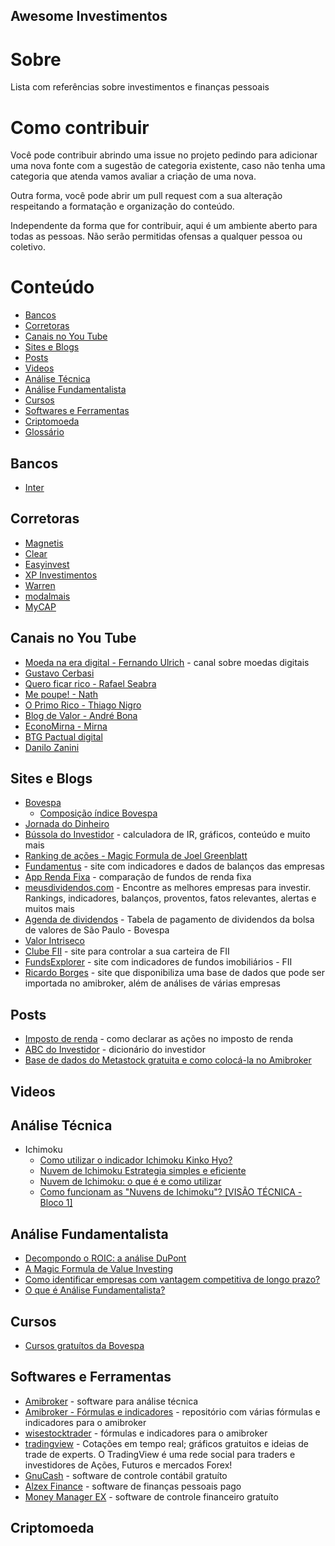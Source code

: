 Awesome Investimentos
----

# Sobre

Lista com referências sobre investimentos e finanças pessoais

# Como contribuir

Você pode contribuir abrindo uma issue no projeto pedindo para adicionar uma nova fonte com a sugestão de categoria existente, caso não tenha uma categoria que atenda vamos avaliar a criação de uma nova.

Outra forma, você pode abrir um pull request com a sua alteração respeitando a formatação e organização do conteúdo.

Independente da forma que for contribuir, aqui é um ambiente aberto para todas as pessoas. Não serão permitidas ofensas a qualquer pessoa ou coletivo.

# Conteúdo
* [Bancos](#bancos)
* [Corretoras](#corretoras)
* [Canais no You Tube](canais-no-youtube)
* [Sites e Blogs](#sites-e-blogs)
* [Posts](#posts)
* [Videos](#videos)
* [Análise Técnica](#análise-técnica)
* [Análise Fundamentalista](#análise-fundamentalista)
* [Cursos](#cursos)
* [Softwares e Ferramentas](#softwares-e-ferramentas)
* [Criptomoeda](#criptomoeda)
* [Glossário](GLOSSARIO.md)

## Bancos
* [Inter](https://www.bancointer.com.br/)

## Corretoras
* [Magnetis](https://magnetis.com.br/)
* [Clear](https://www.clear.com.br/site)
* [Easyinvest](https://www.easynvest.com.br/)
* [XP Investimentos](https://investimentos.xpi.com.br/#/passo/1)
* [Warren](https://oiwarren.com/)
* [modalmais](https://www.modalmais.com.br/)
* [MyCAP](https://www.mycap.com.br/home)

## Canais no You Tube
* [Moeda na era digital - Fernando Ulrich](https://www.youtube.com/channel/UCLJkh3QjHsLtK0LZFd28oGg) - canal sobre moedas digitais
* [Gustavo Cerbasi](https://www.youtube.com/channel/UC_mSfchV-fgpPy-vuwML8_A)
* [Quero ficar rico - Rafael Seabra](https://www.youtube.com/channel/UCaFy7I27Ht8hs6_kmZ8zWuw)
* [Me poupe! - Nath](https://www.youtube.com/channel/UC8mDF5mWNGE-Kpfcvnn0bUg)
* [O Primo Rico - Thiago Nigro](https://www.youtube.com/channel/UCT4nDeU5pv1XIGySbSK-GgA)
* [Blog de Valor - André Bona](https://www.youtube.com/user/andrelvbona)
* [EconoMirna - Mirna](https://www.youtube.com/channel/UCwLxXLLWEIJFHEeTMlYqHTA)
* [BTG Pactual digital](https://www.youtube.com/channel/UCE5Uu3nZlVbTur6xwhdoKhg)
* [Danilo Zanini](https://www.youtube.com/channel/UCyRlbA2gfOj5dxEdTYyt-6g)

## Sites e Blogs
* [Bovespa](http://www.b3.com.br/pt_br/)
  * [Composição índice Bovespa](http://www.bmfbovespa.com.br/pt_br/produtos/indices/indices-amplos/indice-ibovespa-ibovespa-composicao-da-carteira.htm)
* [Jornada do Dinheiro](http://jornadadodinheiro.com/)
* [Bússola do Investidor](https://www.bussoladoinvestidor.com.br/) - calculadora de IR, gráficos, conteúdo e muito mais
* [Ranking de ações - Magic Formula de Joel Greenblatt](http://barganhasdabolsa.blogspot.com/p/ranking-de-acoes.html)
* [Fundamentus](http://www.fundamentus.com.br/) - site com indicadores e dados de balanços das empresas
* [App Renda Fixa](https://apprendafixa.com.br/app/indicadores) - comparação de fundos de renda fixa
* [meusdividendos.com](https://www.meusdividendos.com/) - Encontre as melhores empresas para investir. Rankings, indicadores, balanços, proventos, fatos relevantes, alertas e muitos mais
* [Agenda de dividendos](http://www.dividendobr.com/) - Tabela de pagamento de dividendos da bolsa de valores de São Paulo - Bovespa
* [Valor Intriseco](https://www.valorintrinseco.com/)
* [Clube FII](https://www.clubefii.com.br/) - site para controlar a sua carteira de FII
* [FundsExplorer](https://www.fundsexplorer.com.br/) - site com indicadores de fundos imobiliários - FII
* [Ricardo Borges](https://ricardoborges.com/) - site que disponibiliza uma base de dados que pode ser importada no amibroker, além de análises de várias empresas

## Posts
* [Imposto de renda](https://queroficarrico.com/blog/imposto-de-renda-acoes/) - como declarar as ações no imposto de renda
* [ABC do Investidor](https://www.bussoladoinvestidor.com.br/abc_do_investidor/) - dicionário do investidor
* [Base de dados do Metastock gratuita e como colocá-la no Amibroker](https://traderlucrativo.com.br/base-de-dados-do-metastock-gratuita/)

## Videos

## Análise Técnica
* Ichimoku
  * [Como utilizar o indicador Ichimoku Kinko Hyo?](https://www.melhoresbrokers.com.br/t%C3%A9cnicas-de-negocia%C3%A7%C3%A3o/ichimoku-kinko-hyo.html)
  * [Nuvem de Ichimoku Estrategia simples e eficiente](https://br.tradingview.com/chart/EURUSD/NeHnroUB/)
  * [Nuvem de Ichimoku: o que é e como utilizar](https://www.investimentonabolsa.com/2015/05/analise-tecnica-nuvem-de-ichimoku.html)
  * [Como funcionam as "Nuvens de Ichimoku"? [VISÃO TÉCNICA - Bloco 1]](https://www.youtube.com/watch?v=Ymd5sZQ43jA)

## Análise Fundamentalista
* [Decompondo o ROIC: a análise DuPont](https://www.infomoney.com.br/blogs/blog-numeros-falam/post/3396310/decompondo-roic-analise-dupont)
* [A Magic Formula de Value Investing](https://www.infomoney.com.br/blogs/blog-numeros-falam/post/3577460/magic-formula-value-investing)
* [Como identificar empresas com vantagem competitiva de longo prazo?](https://oprimorico.com.br/investimentos/como-identificar-empresas-com-vantagem-competitiva-de-longo-prazo/)
* [O que é Análise Fundamentalista?](https://www.tororadar.com.br/investimento/analise-fundamentalista/o-que-e)

## Cursos
* [Cursos gratuítos da Bovespa](https://educacional.bmfbovespa.com.br/subgrupo?id=14)

## Softwares e Ferramentas
* [Amibroker](https://www.amibroker.com/) - software para análise técnica
* [Amibroker - Fórmulas e indicadores](https://github.com/rmgimenez/amibroker-formulas) - repositório com várias fórmulas e indicadores para o amibroker
* [wisestocktrader](https://www.wisestocktrader.com/amibroker-afl-formulas-indicators) - fórmulas e indicadores para o amibroker
* [tradingview](https://br.tradingview.com/) - Cotações em tempo real; gráficos gratuitos e ideias de trade de experts. O TradingView é uma rede social para traders e investidores de Ações, Futuros e mercados Forex!
* [GnuCash](https://www.gnucash.org/) - software de controle contábil gratuíto
* [Alzex Finance](https://www.alzex.com/pt/index.html) - software de finanças pessoais pago
* [Money Manager EX](https://www.moneymanagerex.org/) - software de controle financeiro gratuíto


## Criptomoeda

